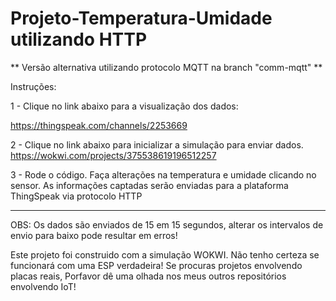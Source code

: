 # Projeto-Temperatura-Umidade utilizando HTTP
** Versão alternativa utilizando protocolo MQTT na branch "comm-mqtt" **

Instruções:

1 - Clique no link abaixo para a visualização dos dados: 

https://thingspeak.com/channels/2253669

2 - Clique no link abaixo para inicializar a simulação para enviar dados.
https://wokwi.com/projects/375538619196512257


3 - Rode o código. Faça alterações na temperatura e umidade clicando no sensor. As informações captadas serão enviadas para a plataforma ThingSpeak via protocolo HTTP 

---


OBS: Os dados são enviados de 15 em 15 segundos, alterar os intervalos de envio para baixo pode resultar em erros!


Este projeto foi construido com a simulação WOKWI. Não tenho certeza se funcionará com uma ESP verdadeira!
Se procuras projetos envolvendo placas reais, Porfavor dê uma olhada nos meus outros repositórios envolvendo IoT!
